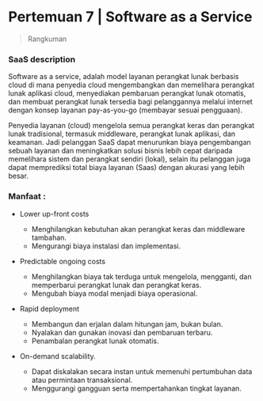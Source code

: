 
# Pertemuan 7 | Software as a Service

> Rangkuman

### SaaS description
Software as a service, adalah model layanan perangkat lunak berbasis cloud di mana penyedia cloud mengembangkan dan memelihara perangkat lunak aplikasi cloud, menyediakan pembaruan perangkat lunak otomatis, dan membuat perangkat lunak tersedia bagi pelanggannya melalui internet dengan konsep layanan pay-as-you-go (membayar sesuai pengguaan).

Penyedia layanan (cloud) mengelola semua perangkat keras dan perangkat lunak tradisional, termasuk middleware, perangkat lunak aplikasi, dan keamanan. Jadi pelanggan SaaS dapat menurunkan biaya pengembangan sebuah
layanan dan meningkatkan solusi bisnis lebih cepat daripada memelihara sistem dan perangkat sendiri (lokal), selain itu pelanggan juga dapat memprediksi total biaya layanan (Saas) dengan akurasi yang lebih besar.

### Manfaat : 
- Lower up-front costs
    - Menghilangkan kebutuhan akan perangkat keras dan middleware tambahan.
    - Mengurangi biaya instalasi dan implementasi.

- Predictable ongoing costs
    - Menghilangkan biaya tak terduga untuk mengelola, mengganti, dan memperbarui perangkat lunak dan perangkat keras.
    - Mengubah biaya modal menjadi biaya operasional.
- Rapid deployment 
    - Membangun dan erjalan dalam hitungan jam, bukan bulan.
    - Nyalakan dan gunakan inovasi dan pembaruan terbaru.
    - Penambalan perangkat lunak otomatis.
- On-demand scalability.
    - Dapat diskalakan secara instan untuk memenuhi pertumbuhan data atau permintaan transaksional.
    - Menggurangi gangguan serta mempertahankan tingkat layanan.
